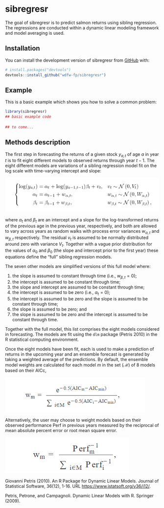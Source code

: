 
<!-- README.md is generated from README.Rmd. Please edit that file -->

# sibregresr

<!-- badges: start -->
<!-- badges: end -->

The goal of sibregresr is to predict salmon returns using sibling
regression. The regressions are conducted within a dynamic linear
modeling framework and model averaging is used.

## Installation

You can install the development version of sibregresr from
[GitHub](https://github.com/) with:

``` r
# install.packages("devtools")
devtools::install_github("wdfw-fp/sibregresr")
```

## Example

This is a basic example which shows you how to solve a common problem:

``` r
library(sibregresr)
## basic example code

## to come...
```

## Methods description

The first step in forecasting the returns of a given stock $y_{a,t}$ of
age $a$ in year $t$ is to fit eight different models to observed returns
through year $t-1$. The eight different models are variations of a
sibling regression model fit on the log scale with time-varying
intercept and slope:

![](man/imgs/DLMeq.PNG)

<!-- $$ -->
<!-- \left\{\begin{aligned} -->
<!-- \mathrm{log}(y_{a,t}) & =\alpha_t+\mathrm{log}(y_{a-1,t-1}) \beta_t+v_t, & & v_t  \sim \mathcal{N}\left(0, V_t\right) \\ -->
<!-- \alpha_t & =\alpha_{t-1}+w_{\alpha, t}, & & w_{\alpha, t} \sim \mathcal{N}\left(0, W_{\alpha, t}\right) \\ -->
<!-- \beta_t & =\beta_{t-1}+w_{\beta, t}, & & w_{\beta, t} \sim \mathcal{N}\left(0, W_{\beta, t}\right) , -->
<!-- \end{aligned}\right. -->
<!-- $$  -->

where $\alpha_t$ and $\beta_t$ are an intercept and a slope for the
log-transformed returns of the previous age in the previous year,
respectively, and both are allowed to vary across years as random walks
with process error variances $w_{\alpha, t}$ and $w_{\beta, t}$
respectively. The residual $v_t$ is assumed to be normally distributed
around zero with variance $V_t$. Together with a vague prior
distribution for the values of $\alpha_0$ and $\beta_0$ (the slope and
intercept prior to the first year) these equations define the “full”
sibling regression models.

The seven other models are simplified versions of this full model
where: 

1) the slope is assumed to constant through time (i.e.,
$w_{\beta, t}=0$);
2) the intercept is assumed to be constant through
time;
3) the slope and intercept are assumed to be constant through
time;
4) the intercept is assumed to be zero (i.e., $\alpha_t=0$);  
5) the intercept is assumed to be zero and the slope is assumed to be
constant through time;  
6) the slope is assumed to be zero; and  
7) the slope is assumed to be zero and the intercept is assumed to be
constant through time.

Together with the full model, this list comprises the eight models
considered in forecasting. The models are fit using the `dlm` package
(Petris 2010) in the R statistical computing environment.

Once the eight models have been fit, each is used to make a prediction
of returns in the upcoming year and an ensemble forecast is generated by
taking a weighted average of the predictions. By default, the ensemble
model weights are calculated for each model $m$ in the set
($\mathcal{M}$) of 8 models based on their AICc,

<!-- $$ -->
<!-- w_m=\frac{e^{-0.5\left(\mathrm{AIC}_m-\mathrm{AIC}_{\min }\right)}}{\sum_{i \in \mathcal{M}} e^{-0.5\left(\mathrm{AIC}_i-\mathrm{AIC}_{\min }\right)}}, -->
<!-- $$ -->

![](man/imgs/AIC%20wt.PNG)

Alternatively, the user may choose to weight models based on their
observed performance $\mathrm{Perf}$ in previous years measured by the
reciprocal of mean absolute percent error or root mean square error.

<!-- $$ -->
<!-- w_m=\frac{\mathrm{Perf}_m^{-1}}{\sum_{i \in \mathcal{M}} \mathrm{Perf}_i^{-1}}, -->
<!-- $$ -->

![](man/imgs/perf%20wt.PNG)

Giovanni Petris (2010). An R Package for Dynamic Linear Models. Journal
of Statistical Software, 36(12), 1-16. URL
<https://www.jstatsoft.org/v36/i12/>.

Petris, Petrone, and Campagnoli. Dynamic Linear Models with R. Springer
(2009).
